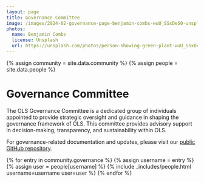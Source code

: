 ```yaml
---
layout: page
title: Governance Committee
image: /images/2024-02-governance-page-benjamin-combs-wuU_SSxDeS0-unsplash.jpg
photos:
  name: Benjamin Combs
  license: Unsplash
  url: https://unsplash.com/photos/person-showing-green-plant-wuU_SSxDeS0
---
```


{% assign community = site.data.community %}
{% assign people = site.data.people %}

# Governance Committee
The OLS Governance Committee is a dedicated group of individuals appointed to provide strategic oversight and guidance in shaping the governance framework of OLS. This committee provides advisory support in decision-making, transparency, and sustainability within OLS.

For governance-related documentation and updates, please visit our [public GitHub repository](https://github.com/open-life-science/ols-governance).


<div class="people">
{% for entry in community.governance %}
    {% assign username = entry %}
    {% assign user = people[username] %}
    {% include _includes/people.html username=username user=user %}
{% endfor %}
</div>
